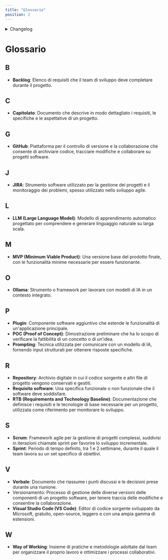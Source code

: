 ```yaml
---
title: "Glossario"
position: 2 
---
```



<details>
  <summary>Changelog</summary>

| Data | Versione | Descrizione | Autore | Data Approvazione | Approvatore |
|------|----------|-------------|---------|------------------|-------------|
| 18/11/2024 | 1.0 | Prima stesura del documento | Giulia Marcon | 19/11/2024 | Agnese Carraro |

</details>


# Glossario

## B
- **Backlog**: Elenco di requisiti che il team di sviluppo deve completare durante il progetto.
## C
- **Capitolato**: Documento che descrive in modo dettagliato i requisiti, le specifiche e le aspettative di un progetto.
## G
- **GitHub**: Piattaforma per il controllo di versione e la collaborazione che consente di archiviare codice, tracciare modifiche e collaborare su progetti software.
## J
- **JIRA**: Strumento software utilizzato per la gestione dei progetti e il monitoraggio dei problemi, spesso utilizzato nello sviluppo agile.
## L
- **LLM (Large Language Model)**: Modello di apprendimento automatico progettato per comprendere e generare linguaggio naturale su larga scala.
## M
- **MVP (Minimum Viable Product)**: Una versione base del prodotto finale, con le funzionalità minime necessarie per essere funzionante.
## O
- **Ollama**: Strumento o framework per lavorare con modelli di IA in un contesto integrato.
## P
- **Plugin**: Componente software aggiuntivo che estende le funzionalità di un'applicazione principale.
- **POC (Proof of Concept)**: Dimostrazione preliminare che ha lo scopo di verificare la fattibilità di un concetto o di un'idea.
- **Prompting**: Tecnica utilizzata per comunicare con un modello di IA, fornendo input strutturati per ottenere risposte specifiche.
## R
- **Repository**: Archivio digitale in cui il codice sorgente e altri file di progetto vengono conservati e gestiti.
- **Requisito software**: Una specifica funzionale o non funzionale che il software deve soddisfare.
- **RTB (Requirements and Technology Baseline)**: Documentazione che definisce i requisiti e le tecnologie di base necessarie per un progetto, utilizzata come riferimento per monitorare lo sviluppo.
## S
- **Scrum**: Framework agile per la gestione di progetti complessi, suddivisi in iterazioni chiamate sprint per favorire lo sviluppo incrementale.
- **Sprint**: Periodo di tempo definito, tra 1 e 2 settimane, durante il quale il team lavora su un set specifico di obiettivi.
## V
- **Verbale**: Documento che riassume i punti discussi e le decisioni prese durante una riunione.
- Versionamento: Processo di gestione delle diverse versioni delle componenti di un progetto software, per tenere traccia delle modifiche e consentire la collaborazione.
- **Visual Studio Code (VS Code)**: Editor di codice sorgente sviluppato da Microsoft, gratuito, open-source, leggero e con una ampia gamma di estensioni.
## W
- **Way of Working**: Insieme di pratiche e metodologie adottate dal team per organizzare il proprio lavoro e ottimizzare i processi collaborativi.



